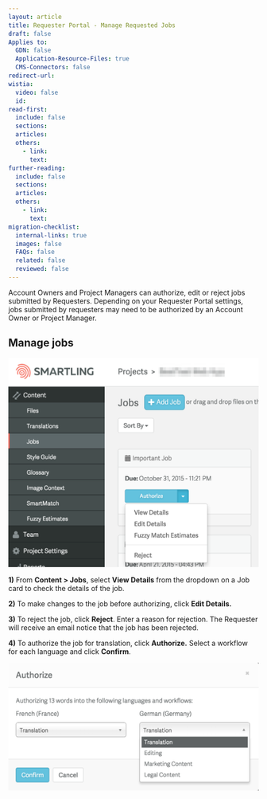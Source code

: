 ```yaml
---
layout: article
title: Requester Portal - Manage Requested Jobs
draft: false
Applies to:
  GDN: false
  Application-Resource-Files: true
  CMS-Connectors: false
redirect-url:
wistia:
  video: false
  id:
read-first:
  include: false
  sections:
  articles:
  others:
    - link:
      text:
further-reading:
  include: false
  sections:
  articles:
  others:
    - link:
      text:
migration-checklist:
  internal-links: true
  images: false
  FAQs: false
  related: false
  reviewed: false
---
```



Account Owners and Project Managers can authorize, edit or reject jobs submitted by Requesters. Depending on your Requester Portal settings, jobs submitted by requesters may need to be authorized by an Account Owner or Project Manager.

## Manage jobs

![large](/uploads/versions/requestermanage2---x----1138-948x---.png)

**1)** From **Content &gt; Jobs**, select **View Details** from the dropdown on a Job card to check the details of the job.

**2)** To make changes to the job before authorizing, click **Edit Details.**

**3)** To reject the job, click **Reject**. Enter a reason for rejection. The Requester will receive an email notice that the job has been rejected.

**4)** To authorize the job for translation, click **Authorize.** Select a workflow for each language and click **Confirm**.

![medium](/uploads/versions/requestermanage1---x----1150-588x---.png)
